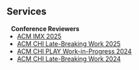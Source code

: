 ## Services

<h4 style="margin:0 10px 0;">Conference Reviewers</h4>

<ul style="margin:0 0 5px;">
  <li><a href="hhttps://imx.acm.org/2025/"><autocolor>ACM IMX 2025</autocolor></a></li>
  <li><a href="https://chi2025.acm.org/for-authors/late-breaking-work/"><autocolor>ACM CHI Late-Breaking Work 2025</autocolor></a></li>
  <li><a href="https://chiplay.acm.org/2024/work-in-progress/"><autocolor>ACM CHI PLAY Work-in-Progress 2024</autocolor></a></li>
  <li><a href="https://chi2024.acm.org/for-authors/late-breaking-work/"><autocolor>ACM CHI Late-Breaking Work 2024</autocolor></a></li>
</ul>

<!-- <h4 style="margin:0 10px 0;">Journal Reviewers</h4>

<ul style="margin:0 0 20px;">
  <li><a href="https://www.computer.org/csdl/journal/tp"><autocolor>IEEE Transactions on Pattern Analysis and Machine Intelligence (TPAMI)</autocolor></a></li>
  <li><a href="https://www.springer.com/journal/11263"><autocolor>International Journal of Computer Vision (IJCV)</autocolor></a></li>
</ul> -->